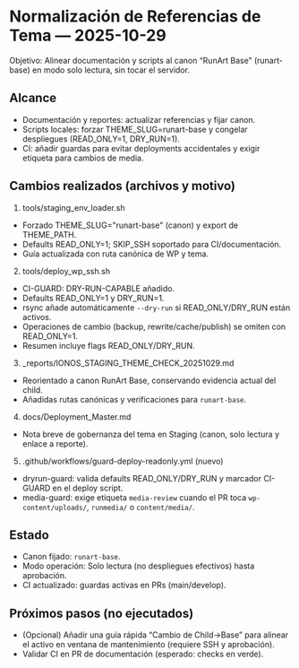 # Normalización de Referencias de Tema — 2025-10-29

Objetivo: Alinear documentación y scripts al canon “RunArt Base” (runart-base) en modo solo lectura, sin tocar el servidor.

## Alcance

- Documentación y reportes: actualizar referencias y fijar canon.
- Scripts locales: forzar THEME_SLUG=runart-base y congelar despliegues (READ_ONLY=1, DRY_RUN=1).
- CI: añadir guardas para evitar deployments accidentales y exigir etiqueta para cambios de media.

## Cambios realizados (archivos y motivo)

1) tools/staging_env_loader.sh
- Forzado THEME_SLUG="runart-base" (canon) y export de THEME_PATH.
- Defaults READ_ONLY=1; SKIP_SSH soportado para CI/documentación.
- Guía actualizada con ruta canónica de WP y tema.

2) tools/deploy_wp_ssh.sh
- CI-GUARD: DRY-RUN-CAPABLE añadido.
- Defaults READ_ONLY=1 y DRY_RUN=1.
- rsync añade automáticamente `--dry-run` si READ_ONLY/DRY_RUN están activos.
- Operaciones de cambio (backup, rewrite/cache/publish) se omiten con READ_ONLY=1.
- Resumen incluye flags READ_ONLY/DRY_RUN.

3) _reports/IONOS_STAGING_THEME_CHECK_20251029.md
- Reorientado a canon RunArt Base, conservando evidencia actual del child.
- Añadidas rutas canónicas y verificaciones para `runart-base`.

4) docs/Deployment_Master.md
- Nota breve de gobernanza del tema en Staging (canon, solo lectura y enlace a reporte).

5) .github/workflows/guard-deploy-readonly.yml (nuevo)
- dryrun-guard: valida defaults READ_ONLY/DRY_RUN y marcador CI-GUARD en el deploy script.
- media-guard: exige etiqueta `media-review` cuando el PR toca `wp-content/uploads/`, `runmedia/` o `content/media/`.

## Estado

- Canon fijado: `runart-base`.
- Modo operación: Solo lectura (no despliegues efectivos) hasta aprobación.
- CI actualizado: guardas activas en PRs (main/develop).

## Próximos pasos (no ejecutados)

- (Opcional) Añadir una guía rápida “Cambio de Child→Base” para alinear el activo en ventana de mantenimiento (requiere SSH y aprobación).
- Validar CI en PR de documentación (esperado: checks en verde).
